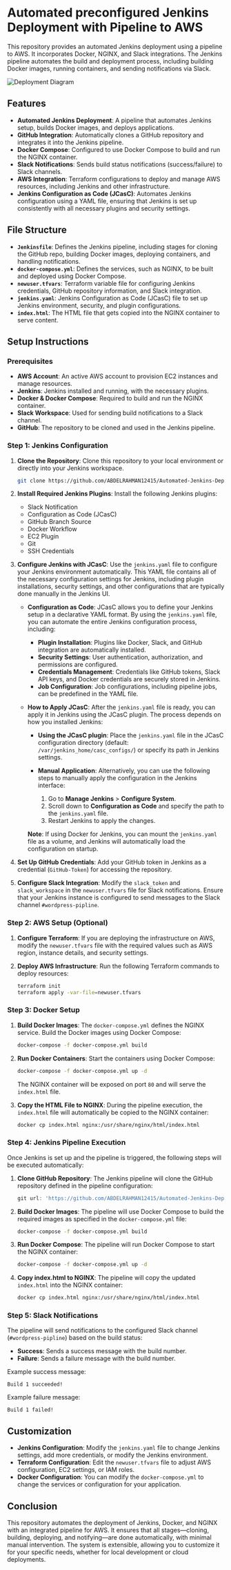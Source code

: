 # Automated preconfigured Jenkins Deployment with Pipeline to AWS

This repository provides an automated Jenkins deployment using a pipeline to AWS. It incorporates Docker, NGINX, and Slack integrations. The Jenkins pipeline automates the build and deployment process, including building Docker images, running containers, and sending notifications via Slack.

![Deployment Diagram](https://github.com/ABDELRAHMAN12415/Automated-Jenkins-Deployment-with-Pipeline-to-aws/blob/main/Untitled%20Diagram.drawio.png)

## Features
- **Automated Jenkins Deployment**: A pipeline that automates Jenkins setup, builds Docker images, and deploys applications.
- **GitHub Integration**: Automatically clones a GitHub repository and integrates it into the Jenkins pipeline.
- **Docker Compose**: Configured to use Docker Compose to build and run the NGINX container.
- **Slack Notifications**: Sends build status notifications (success/failure) to Slack channels.
- **AWS Integration**: Terraform configurations to deploy and manage AWS resources, including Jenkins and other infrastructure.
- **Jenkins Configuration as Code (JCasC)**: Automates Jenkins configuration using a YAML file, ensuring that Jenkins is set up consistently with all necessary plugins and security settings.

## File Structure

- **`Jenkinsfile`**: Defines the Jenkins pipeline, including stages for cloning the GitHub repo, building Docker images, deploying containers, and handling notifications.
- **`docker-compose.yml`**: Defines the services, such as NGINX, to be built and deployed using Docker Compose.
- **`newuser.tfvars`**: Terraform variable file for configuring Jenkins credentials, GitHub repository information, and Slack integration.
- **`jenkins.yaml`**: Jenkins Configuration as Code (JCasC) file to set up Jenkins environment, security, and plugin configurations.
- **`index.html`**: The HTML file that gets copied into the NGINX container to serve content.

## Setup Instructions

### Prerequisites
- **AWS Account**: An active AWS account to provision EC2 instances and manage resources.
- **Jenkins**: Jenkins installed and running, with the necessary plugins.
- **Docker & Docker Compose**: Required to build and run the NGINX container.
- **Slack Workspace**: Used for sending build notifications to a Slack channel.
- **GitHub**: The repository to be cloned and used in the Jenkins pipeline.

### Step 1: Jenkins Configuration

1. **Clone the Repository**:
   Clone this repository to your local environment or directly into your Jenkins workspace.

   ```bash
   git clone https://github.com/ABDELRAHMAN12415/Automated-Jenkins-Deployment-with-Pipeline-to-aws.git
   ```

2. **Install Required Jenkins Plugins**:
   Install the following Jenkins plugins:
   - Slack Notification
   - Configuration as Code (JCasC)
   - GitHub Branch Source
   - Docker Workflow
   - EC2 Plugin
   - Git
   - SSH Credentials

3. **Configure Jenkins with JCasC**:
   Use the `jenkins.yaml` file to configure your Jenkins environment automatically. This YAML file contains all of the necessary configuration settings for Jenkins, including plugin installations, security settings, and other configurations that are typically done manually in the Jenkins UI.

   - **Configuration as Code**: JCasC allows you to define your Jenkins setup in a declarative YAML format. By using the `jenkins.yaml` file, you can automate the entire Jenkins configuration process, including:
     - **Plugin Installation**: Plugins like Docker, Slack, and GitHub integration are automatically installed.
     - **Security Settings**: User authentication, authorization, and permissions are configured.
     - **Credentials Management**: Credentials like GitHub tokens, Slack API keys, and Docker credentials are securely stored in Jenkins.
     - **Job Configuration**: Job configurations, including pipeline jobs, can be predefined in the YAML file.
   
   - **How to Apply JCasC**:
     After the `jenkins.yaml` file is ready, you can apply it in Jenkins using the JCasC plugin. The process depends on how you installed Jenkins:
     
     - **Using the JCasC plugin**: Place the `jenkins.yaml` file in the JCasC configuration directory (default: `/var/jenkins_home/casc_configs/`) or specify its path in Jenkins settings.

     - **Manual Application**: Alternatively, you can use the following steps to manually apply the configuration in the Jenkins interface:
       1. Go to **Manage Jenkins** > **Configure System**.
       2. Scroll down to **Configuration as Code** and specify the path to the `jenkins.yaml` file.
       3. Restart Jenkins to apply the changes.

     **Note**: If using Docker for Jenkins, you can mount the `jenkins.yaml` file as a volume, and Jenkins will automatically load the configuration on startup.

4. **Set Up GitHub Credentials**:
   Add your GitHub token in Jenkins as a credential (`GitHub-Token`) for accessing the repository.

5. **Configure Slack Integration**:
   Modify the `slack_token` and `slack_workspace` in the `newuser.tfvars` file for Slack notifications. Ensure that your Jenkins instance is configured to send messages to the Slack channel `#wordpress-pipline`.

### Step 2: AWS Setup (Optional)

1. **Configure Terraform**:
   If you are deploying the infrastructure on AWS, modify the `newuser.tfvars` file with the required values such as AWS region, instance details, and security settings.

2. **Deploy AWS Infrastructure**:
   Run the following Terraform commands to deploy resources:

   ```bash
   terraform init
   terraform apply -var-file=newuser.tfvars
   ```

### Step 3: Docker Setup

1. **Build Docker Images**:
   The `docker-compose.yml` defines the NGINX service. Build the Docker images using Docker Compose:

   ```bash
   docker-compose -f docker-compose.yml build
   ```

2. **Run Docker Containers**:
   Start the containers using Docker Compose:

   ```bash
   docker-compose -f docker-compose.yml up -d
   ```

   The NGINX container will be exposed on port `80` and will serve the `index.html` file.

3. **Copy the HTML File to NGINX**:
   During the pipeline execution, the `index.html` file will automatically be copied to the NGINX container:

   ```bash
   docker cp index.html nginx:/usr/share/nginx/html/index.html
   ```

### Step 4: Jenkins Pipeline Execution

Once Jenkins is set up and the pipeline is triggered, the following steps will be executed automatically:

1. **Clone GitHub Repository**:
   The Jenkins pipeline will clone the GitHub repository defined in the pipeline configuration:

   ```groovy
   git url: 'https://github.com/ABDELRAHMAN12415/Automated-Jenkins-Deployment-with-Pipeline-to-aws.git', branch: 'main', credentialsId: 'GitHub-Token'
   ```

2. **Build Docker Images**:
   The pipeline will use Docker Compose to build the required images as specified in the `docker-compose.yml` file:

   ```bash
   docker-compose -f docker-compose.yml build
   ```

3. **Run Docker Compose**:
   The pipeline will run Docker Compose to start the NGINX container:

   ```bash
   docker-compose -f docker-compose.yml up -d
   ```

4. **Copy index.html to NGINX**:
   The pipeline will copy the updated `index.html` into the NGINX container:

   ```bash
   docker cp index.html nginx:/usr/share/nginx/html/index.html
   ```

### Step 5: Slack Notifications

The pipeline will send notifications to the configured Slack channel (`#wordpress-pipline`) based on the build status:

- **Success**: Sends a success message with the build number.
- **Failure**: Sends a failure message with the build number.

Example success message:
```text
Build 1 succeeded!
```

Example failure message:
```text
Build 1 failed!
```

## Customization

- **Jenkins Configuration**: Modify the `jenkins.yaml` file to change Jenkins settings, add more credentials, or modify the Jenkins environment.
- **Terraform Configuration**: Edit the `newuser.tfvars` file to adjust AWS configuration, EC2 settings, or IAM roles.
- **Docker Configuration**: You can modify the `docker-compose.yml` to change the services or configuration for your application.

## Conclusion

This repository automates the deployment of Jenkins, Docker, and NGINX with an integrated pipeline for AWS. It ensures that all stages—cloning, building, deploying, and notifying—are done automatically, with minimal manual intervention. The system is extensible, allowing you to customize it for your specific needs, whether for local development or cloud deployments.
